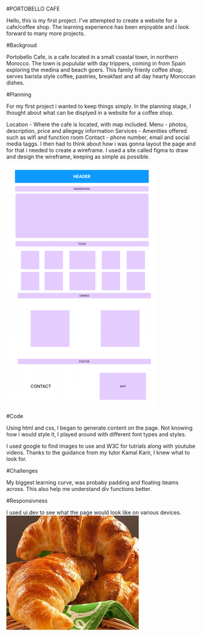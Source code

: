 #PORTOBELLO CAFE

Hello, this is my first project. I've attempted to create a website for a cafe/coffee shop. The learning experience has been enjoyable and i look forward to many more projects.

#Backgroud

Portobello Cafe, is a cafe located in a small coastal town, in northern Morocco. The town is populular with day trippers, coming in from Spain exploring the medina and beach goers. This family frienly coffee shop, serves barista style coffee, pastries, breakfast and all day hearty Moroccan dishes.

#Planning

For my first project i wanted to keep things simply. In the planning stage, I thought about what can be displyed in a website for a coffee shop.

Location 
    - Where the cafe is located, with map included.
Menu 
    - photos, description, price and allegegy information
Services
    - Amenities offered such as wifi and function room
Contact
    - phone number, email and social media taggs.
I then had to think about how i was gonna layout the page and for that i needed to create a wireframe. I used a site called figma to draw and design the wireframe, keeping as simple as possible.

<img src= "assets\images\wireframe project1.png">

#Code

Using html and css, I began to generate content on the page. Not knowing how i would style it, I played around with different font types and styles.

I used google to find images to use and W3C for tutrials along with youtube videos. Thanks to the guidance from my tutor Kamal Karir, I knew what to look for.

#Challenges

My biggest learning curve, was probaby padding and floating iteams across. This also help me understand div functions better.

#Responsivness

I used ui.dev to see what the page would look like on various devices.
<img src= "assets/images/croissant.jpeg">
